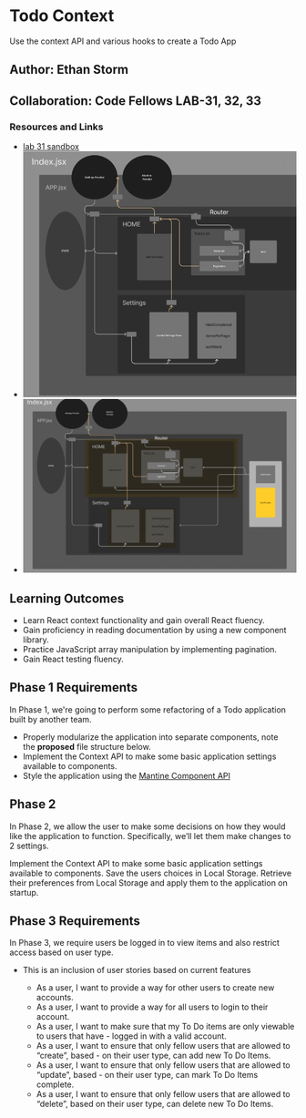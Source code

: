 # Todo Context

Use the context API and various hooks to create a Todo App

## Author: Ethan Storm

## Collaboration: Code Fellows LAB-31, 32, 33

### Resources and Links

- [lab 31 sandbox](https://codesandbox.io/p/github/ShadowDraco/todo-context/main?workspaceId=a3383399-bf2b-4cb1-9efa-c698b2303ac8)
- ![Lab 32 UML](./assets/Lab32.png)
- ![Lab 33 UML](./assets/Lab33.png)

## Learning Outcomes

- Learn React context functionality and gain overall React fluency.
- Gain proficiency in reading documentation by using a new component library.
- Practice JavaScript array manipulation by implementing pagination.
- Gain React testing fluency.

## Phase 1 Requirements

In Phase 1, we're going to perform some refactoring of a Todo application built by another team.

- Properly modularize the application into separate components, note the **proposed** file structure below.
- Implement the Context API to make some basic application settings available to components.
- Style the application using the [Mantine Component API](https://mantine.dev/pages/getting-started/)

## Phase 2

In Phase 2, we allow the user to make some decisions on how they would like the application to function. Specifically, we’ll let them make changes to 2 settings.

Implement the Context API to make some basic application settings available to components.
Save the users choices in Local Storage.
Retrieve their preferences from Local Storage and apply them to the application on startup.

## Phase 3 Requirements

In Phase 3, we require users be logged in to view items and also restrict access based on user type.

- This is an inclusion of user stories based on current features

  - As a user, I want to provide a way for other users to create new accounts.
  - As a user, I want to provide a way for all users to login to their account.
  - As a user, I want to make sure that my To Do items are only viewable to users that have - logged in with a valid account.
  - As a user, I want to ensure that only fellow users that are allowed to “create”, based - on their user type, can add new To Do Items.
  - As a user, I want to ensure that only fellow users that are allowed to “update”, based - on their user type, can mark To Do Items complete.
  - As a user, I want to ensure that only fellow users that are allowed to “delete”, based on their user type, can delete new To Do Items.
